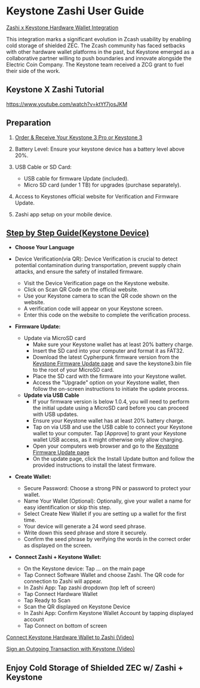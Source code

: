 # Keystone Zashi User Guide

[Zashi x Keystone Hardware Wallet Integration](https://x.com/zashi_app/status/1869793574880973144) 

This integration marks a significant evolution in Zcash usability by enabling cold storage of shielded ZEC. The Zcash community has faced setbacks with other hardware wallet platforms in the past, but Keystone emerged as a collaborative partner willing to push boundaries and innovate alongside the Electric Coin Company. The Keystone team received a ZCG grant to fuel their side of the work.

## Keystone X Zashi Tutorial
https://www.youtube.com/watch?v=ktYf7josJKM


## Preparation
1. [Order & Receive Your Keystone 3 Pro or Keystone 3](https://keyst.one) 

2. Battery Level: Ensure your keystone device has a battery level above 20%.

3. USB Cable or SD Card:
   - USB cable for firmware Update (included).
   - Micro SD card (under 1 TB) for upgrades (purchase separately).

4. Access to Keystones official website for Verification and Firmware Update.

5. Zashi app setup on your mobile device.

## [Step by Step Guide(Keystone Device)](https://keyst.one/get-started) 
- **Choose Your Language**
- Device Verification(via QR): Device Verification is crucial to detect potential contamination during transportation, prevent supply chain attacks, and ensure the safety of installed firmware.

  - Visit the Device Verification page on the Keystone website.
  - Click on Scan QR Code on the official website.
  - Use your Keystone camera to scan the QR code shown on the website.
  - A verification code will appear on your Keystone screen.
  - Enter this code on the website to complete the verification process.

- **Firmware Update:**
  - Update via MicroSD card
    - Make sure your Keystone wallet has at least 20% battery charge.
    - Insert the SD card into your computer and format it as FAT32.
    - Download the latest Cypherpunk firmware version from the [Keystone Firmware Update page](https://keyst.one/firmware) and save the keystone3.bin file to the root of your MicroSD card.
    - Place the SD card with the firmware into your Keystone wallet.
    - Access the "Upgrade" option on your Keystone wallet, then follow the on-screen instructions to initiate the update process.
  - **Update via USB Cable**
    - If your firmware version is below 1.0.4, you will need to perform the initial update using a MicroSD card before you can proceed with USB updates.
    - Ensure your Keystone wallet has at least 20% battery charge.
    - Tap on via USB and use the USB cable to connect your Keystone wallet to your computer. Tap [Approve] to grant your Keystone wallet USB access, as it might otherwise only allow charging.
    - Open your computers web browser and go to the [Keystone Firmware Update page](https://keyst.one/firmware)
    - On the update page, click the Install Update button and follow the provided instructions to install the latest firmware.
- **Create Wallet:**
    - Secure Password: Choose a strong PIN or password to protect your wallet.
    - Name Your Wallet (Optional): Optionally, give your wallet a name for easy identification or skip this step.
    - Select Create New Wallet if you are setting up a wallet for the first time.
    - Your device will generate a 24 word seed phrase.
    - Write down this seed phrase and store it securely.
    - Confirm the seed phrase by verifying the words in the correct order as displayed on the screen.
- **Connect Zashi + Keystone Wallet:**
    - On the Keystone device: Tap … on the main page
    - Tap Connect Software Wallet and choose Zashi. The QR code for connection to Zashi will appear.
    - In Zashi App: Tap zashi dropdown (top left of screen)
    - Tap Connect Hardware Wallet
    - Tap Ready to Scan
    - Scan the QR displayed on Keystone Device
    - In Zashi App: Confirm Keystone Wallet Account by tapping displayed account
    - Tap Connect on bottom of screen

[Connect Keystone Hardware Wallet to Zashi (Video)](https://www.youtube.com/watch?v=Jr6LqtD1W0s)

[Sign an Outgoing Transaction with Keystone (Video)](https://www.youtube.com/watch?v=t_OHb1KqrRg)

## Enjoy Cold Storage of Shielded ZEC w/ Zashi + Keystone

